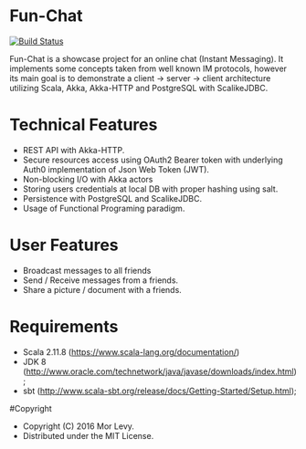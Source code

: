 # Fun-Chat
[![Build Status](https://travis-ci.org/lymr/fun-chat.svg?branch=master)](https://travis-ci.org/lymr/fun-chat)

Fun-Chat is a showcase project for an online chat (Instant Messaging). It implements some concepts taken from
well known IM protocols, however its main goal is to demonstrate a client -> server -> client architecture utilizing
Scala, Akka, Akka-HTTP and PostgreSQL with ScalikeJDBC.

# Technical Features
* REST API with Akka-HTTP.
* Secure resources access using OAuth2 Bearer token with underlying Auth0 implementation of Json Web Token (JWT).
* Non-blocking I/O with Akka actors
* Storing users credentials at local DB with proper hashing using salt.
* Persistence with PostgreSQL and ScalikeJDBC.
* Usage of Functional Programing paradigm.

# User Features
* Broadcast messages to all friends
* Send / Receive messages from a friends.
* Share a picture / document with a friends.

# Requirements
* Scala 2.11.8 (https://www.scala-lang.org/documentation/)
* JDK 8        (http://www.oracle.com/technetwork/java/javase/downloads/index.html);
* sbt          (http://www.scala-sbt.org/release/docs/Getting-Started/Setup.html);

#Copyright
* Copyright (C) 2016 Mor Levy.
* Distributed under the MIT License.
